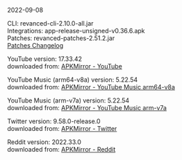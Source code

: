 2022-09-08
  
CLI: revanced-cli-2.10.0-all.jar  
Integrations: app-release-unsigned-v0.36.6.apk  
Patches: revanced-patches-2.51.2.jar  
[Patches Changelog](https://github.com/revanced/revanced-patches/releases/latest)  

YouTube version: 17.33.42  
downloaded from: [APKMirror - YouTube](https://www.apkmirror.com/apk/google-inc/youtube/youtube-17-33-42-release/youtube-17-33-42-2-android-apk-download/)  

YouTube Music (arm64-v8a) version: 5.22.54  
downloaded from: [APKMirror - YouTube Music arm64-v8a](https://www.apkmirror.com/apk/google-inc/youtube-music/youtube-music-5-22-54-release/youtube-music-5-22-54-2-android-apk-download/)  

YouTube Music (arm-v7a) version: 5.22.54  
downloaded from: [APKMirror - YouTube Music arm-v7a](https://www.apkmirror.com/apk/google-inc/youtube-music/youtube-music-5-22-54-release/youtube-music-5-22-54-android-apk-download/)  

Twitter version: 9.58.0-release.0  
downloaded from: [APKMirror - Twitter](https://www.apkmirror.com/apk/twitter-inc/twitter/twitter-9-58-0-release-0-release/twitter-9-58-0-release-0-2-android-apk-download/)  

Reddit version: 2022.33.0  
downloaded from: [APKMirror - Reddit](https://www.apkmirror.com/apk/redditinc/reddit/reddit-2022-33-0-release/reddit-2022-33-0-2-android-apk-download/)  
